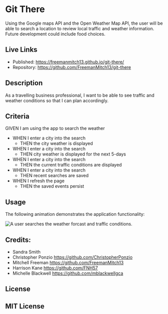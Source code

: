 # Git There
Using the Google maps API and the Open Weather Map API, the user will be able to search a location to review local traffic and weather information. Future development could include food choices. 

## Live Links
* Published: https://freemanmitch13.github.io/git-there/ 
* Repository: https://github.com/FreemanMitch13/git-there

## Description
As a travelling business professional, I want to be able to see traffic and weather conditions so that I can plan accordingly. 

## Criteria
GIVEN I am using the app to search the weather
* WHEN I enter a city into the search
    * THEN the city weather is displayed
* WHEN I enter a city into the search
    * THEN city weather is displayed for the next 5-days
* WHEN I enter a city into the search
    * THEN the current traffic conditions are displayed
* WHEN I enter a city into the search
    * THEN recent searches are saved
* WHEN I refresh the page
    * THEN the saved events persist


## Usage
The following animation demonstrates the application functionality:

![A user searches the weather forcast and traffic conditions.]()

## Credits:
* Sandra Smith
* Christopher Ponzio https://github.com/ChristopherPonzio
* Mitchell Freeman https://github.com/FreemanMitch13
* Harrison Kane https://github.com/FNH57
* Michelle Blackwell https://github.com/mblackwellgca

## License
MIT License
---